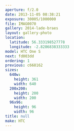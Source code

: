 ```yaml
---
aperture: f/2.0
date: 2013-11-05 08:38:21
exposure: 30005/1000000
file: IMAG0070
gallery: 2014-lade-braes
layout: gallery-photo
location:
  latitude: 56.333198527778
  longitude: -2.8286838333333
model: HTC One S
next: fd003dd
ordering: 1
previous: c668162
sizes:
  640w:
    height: 361
    width: 640
  200x200:
    height: 200
    width: 200
  96x96:
    height: 96
    width: 96
title: null
make: HTC
---
```

